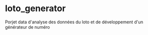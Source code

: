 # loto_generator
Porjet data d'analyse des données du loto et de développement d'un générateur de numéro
